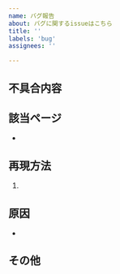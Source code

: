 ```yaml
---
name: バグ報告
about: バグに関するissueはこちら
title: ''
labels: 'bug'
assignees: ''

---
```


## 不具合内容


## 該当ページ
- 

## 再現方法
1. 

## 原因
- 

## その他
